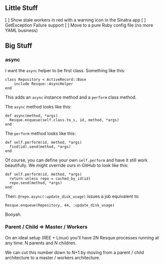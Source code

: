 Little Stuff
-----------

[ ] Show stale workers in red with a warning icon in the Sinatra app
[ ] GetException Failure support
[ ] Move to a pure Ruby config file (no more YAML business)


Big Stuff
---------

### async

I want the `async` helper to be first class. Something like this:

    class Repository < ActiveRecord::Base
        include Resque::AsyncHelper
    end

This adds an `async` instance method and a `perform` class method.

The `async` method looks like this:

    def async(method, *args)
      Resque.enqueue(self.class.to_s, id, method, *args)
    end

The `perform` method looks like this:

    def self.perform(id, method, *args)
      find(id).send(method, *args)
    end

Of course, you can define your own `self.perform` and have it still 
work beautifully. We might override ours in GitHub to look like this:

    def self.perform(id, method, *args)
      return unless repo = cached_by_id(id)
      repo.send(method, *args)
    end

Then: `@repo.async(:update_disk_usage)` issues a job equivalent to:

    Resque.enqueue(Repository, 44, :update_disk_usage)

Booyah.


### Parent / Child => Master / Workers

On an ideal setup (REE + Linux) you'll have 2N Resque processes
running at any time: N parents and N children.

We can cut this number down to N+1 by moving from a parent / child
architecture to a master / workers architecture.

